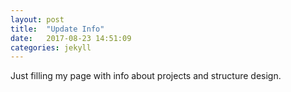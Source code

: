 ```yaml
---
layout: post
title:  "Update Info"
date:   2017-08-23 14:51:09
categories: jekyll
---
```

Just filling my page with info about projects and structure design.

